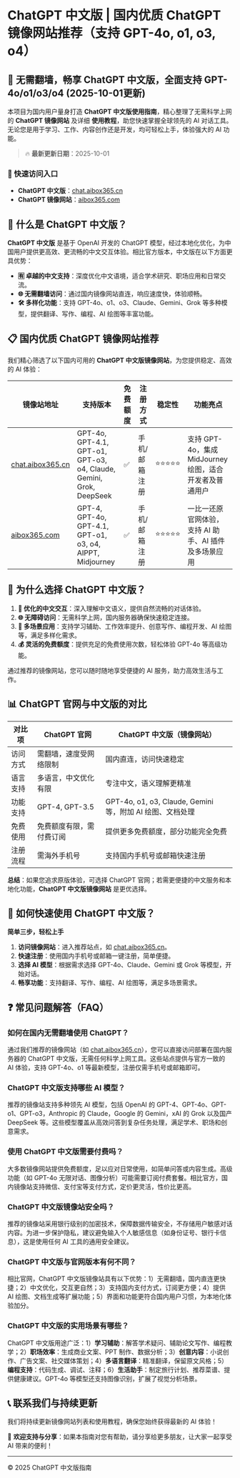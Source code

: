 # ChatGPT 中文版 | 国内优质 ChatGPT 镜像网站推荐（支持 GPT-4o, o1, o3, o4）

## 📢 无需翻墙，畅享 ChatGPT 中文版，全面支持 GPT-4o/o1/o3/o4 (2025-10-01更新)

本项目为国内用户量身打造 **ChatGPT 中文版使用指南**，精心整理了无需科学上网的 **ChatGPT 镜像网站** 及详细 **使用教程**，助您快速掌握全球领先的 AI 对话工具。无论您是用于学习、工作、内容创作还是开发，均可轻松上手，体验强大的 AI 功能。

> 🔥 **最新更新日期**：2025-10-01

### 🚀 快速访问入口

- **ChatGPT 中文版**：[chat.aibox365.cn](https://chat.aibox365.cn)
- **ChatGPT 镜像网站**：[aibox365.com](https://aibox365.com)

## 🤔 什么是 ChatGPT 中文版？

**ChatGPT 中文版** 是基于 OpenAI 开发的 ChatGPT 模型，经过本地化优化，为中国用户提供更高效、更流畅的中文交互体验。相比官方版本，中文版在以下方面更具优势：

- **🈶 卓越的中文支持**：深度优化中文语境，适合学术研究、职场应用和日常交流。
- **🌐 无需翻墙访问**：通过国内镜像网站直连，响应速度快，体验顺畅。
- **🛠️ 多样化功能**：支持 GPT-4o、o1、o3、Claude、Gemini、Grok 等多种模型，提供翻译、写作、编程、AI 绘图等丰富功能。

## 📋 国内优质 ChatGPT 镜像网站推荐

我们精心筛选了以下国内可用的 **ChatGPT 中文版镜像网站**，为您提供稳定、高效的 AI 体验：

| 镜像站地址 | 支持版本 | 免费额度 | 注册方式 | 稳定性 | 功能亮点 |
|------------|----------|----------|----------|--------|----------|
| [chat.aibox365.cn](https://chat.aibox365.cn) | GPT-4o, GPT-4.1, GPT-o1, GPT-o3, o4, Claude, Gemini, Grok, DeepSeek | ✅ | 手机/邮箱注册 | ⭐⭐⭐⭐⭐ | 支持 GPT-4o，集成 MidJourney 绘图，适合开发者及普通用户 |
| [aibox365.com](https://aibox365.com) | GPT-4, GPT-4o, GPT-4.1, GPT-o1, o3, o4, AIPPT, Midjourney | ✅ | 手机/邮箱注册 | ⭐⭐⭐⭐⭐ | 一比一还原官网体验，支持 AI 助手、AI 插件及多场景应用 |

## 🌟 为什么选择 ChatGPT 中文版？

1. **📝 优化的中文交互**：深入理解中文语义，提供自然流畅的对话体验。
2. **🌐 无障碍访问**：无需科学上网，国内服务器确保快速稳定连接。
3. **🎯 多场景应用**：支持学习辅助、工作效率提升、创意写作、编程开发、AI 绘图等，满足多样化需求。
4. **💰 灵活的免费额度**：提供充足的免费使用次数，轻松体验 GPT-4o 等高级功能。

通过推荐的镜像网站，您可以随时随地享受便捷的 AI 服务，助力高效生活与工作。

## 📊 ChatGPT 官网与中文版的对比

| 对比项 | ChatGPT 官网 | ChatGPT 中文版（镜像网站） |
|--------|--------------|----------------------------|
| 访问方式 | 需翻墙，速度受网络限制 | 国内直连，访问快速稳定 |
| 语言支持 | 多语言，中文优化有限 | 专注中文，语义理解更精准 |
| 功能支持 | GPT-4, GPT-3.5 | GPT-4o, o1, o3, Claude, Gemini 等，附加 AI 绘图、文档处理 |
| 免费使用 | 免费额度有限，需付费订阅 | 提供更多免费额度，部分功能完全免费 |
| 注册流程 | 需海外手机号 | 支持国内手机号或邮箱快速注册 |

**总结**：如果您追求原版体验，可选择 ChatGPT 官网；若需更便捷的中文服务和本地化功能，**ChatGPT 中文版镜像网站** 是更优选择。

## 📝 如何快速使用 ChatGPT 中文版？

**简单三步，轻松上手**

1. **访问镜像网站**：进入推荐站点，如 [chat.aibox365.cn](https://chat.aibox365.cn)。
2. **快速注册**：使用国内手机号或邮箱一键注册，简单便捷。
3. **选择 AI 模型**：根据需求选择 GPT-4o、Claude、Gemini 或 Grok 等模型，开始对话。
4. **畅享功能**：支持翻译、写作、编程、AI 绘图等，满足多场景需求。

## ❓ 常见问题解答（FAQ）

### 如何在国内无需翻墙使用 ChatGPT？

通过我们推荐的镜像网站（如 [chat.aibox365.cn](https://chat.aibox365.cn)），您可以直接访问部署在国内服务器的 ChatGPT 中文版，无需任何科学上网工具。这些站点提供与官方一致的 AI 体验，支持 GPT-4o、o1 等最新模型，注册仅需手机号或邮箱即可。

### ChatGPT 中文版支持哪些 AI 模型？

推荐的镜像站支持多种领先 AI 模型，包括 OpenAI 的 GPT-4、GPT-4o、GPT-o1、GPT-o3，Anthropic 的 Claude，Google 的 Gemini，xAI 的 Grok 以及国产 DeepSeek 等。这些模型覆盖从高效问答到复杂任务处理，满足学术、职场和创意需求。

### 使用 ChatGPT 中文版需要付费吗？

大多数镜像网站提供免费额度，足以应对日常使用，如简单问答或内容生成。高级功能（如 GPT-4o 无限对话、图像分析）可能需要订阅付费套餐。相比官方，国内镜像站支持微信、支付宝等支付方式，定价更灵活，性价比更高。

### ChatGPT 中文版镜像站安全吗？

推荐的镜像站采用银行级别的加密技术，保障数据传输安全，不存储用户敏感对话内容。为进一步保护隐私，建议避免输入个人敏感信息（如身份证号、银行卡信息），这是使用任何 AI 工具的通用安全建议。

### ChatGPT 中文版与官网版本有何不同？

相比官网，ChatGPT 中文版镜像站具有以下优势：1）无需翻墙，国内直连更快捷；2）中文优化，交互更自然；3）支持国内支付方式，订阅更方便；4）提供 AI 绘图、文档生成等扩展功能；5）界面和功能更符合国内用户习惯，为本地化体验加分。

### ChatGPT 中文版的实用场景有哪些？

ChatGPT 中文版用途广泛：1）**学习辅助**：解答学术疑问、辅助论文写作、编程教学；2）**职场效率**：生成商业文案、PPT 制作、数据分析；3）**创意内容**：小说创作、广告文案、社交媒体策划；4）**多语言翻译**：精准翻译，保留原文风格；5）**编程支持**：代码生成、调试、注释；6）**生活助手**：制定旅行计划、推荐菜谱、提供健康建议。GPT-4o 等模型还支持图像识别，扩展了视觉分析场景。

## 📞 联系我们与持续更新

我们将持续更新镜像网站列表和使用教程，确保您始终获得最新的 AI 体验！

🌟 **欢迎支持与分享**：如果本指南对您有帮助，请分享给更多朋友，让大家一起享受 AI 带来的便利！

---

© 2025 ChatGPT 中文版指南
